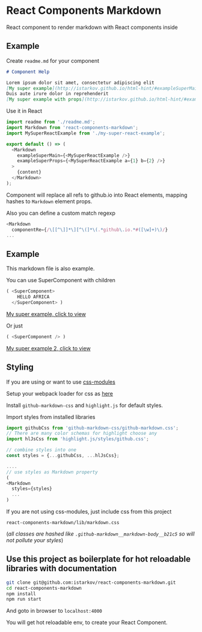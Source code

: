 # React Components Markdown

React component to render markdown with React components inside

## Example

Create `readme.md` for your component

```md
# Component Help

Lorem ipsum dolor sit amet, consectetur adipiscing elit
[My super example](http://istarkov.github.io/html-hint/#exampleSuperMain)
Duis aute irure dolor in reprehenderit
[My super example with props](http://istarkov.github.io/html-hint/#exampleSuperProps)
```

Use it in React

```javascript
import readme from './readme.md';
import Markdown from 'react-components-markdown';
import MySuperReactExample from './my-super-react-example';

export default () => (
  <Markdown
    exampleSuperMain={<MySuperReactExample />}
    exampleSuperProps={<MySuperReactExample a={1} b={2} />}
  >
    {content}
  </Markdown>
);
```

Component will replace all refs to github.io into React elements,
mapping hashes to `Markdown` element props.

Also you can define a custom match regexp

```javascript
<Markdown
  componentRe={/\[[^\]]*\][^\(]*\(.*github\.io.*#([\w]+)\)/}
...  
```

## Example

This markdown file is also example.

You can use SuperComponent with children

```javascript
( <SuperComponent>
    HELLO AFRICA
  </SuperComponent> )
```

[My super example, click to view](http://istarkov.github.io/html-hint/#exampleMain)

Or just

```javascript
( <SuperComponent /> )
```

[My super example 2, click to view](http://istarkov.github.io/html-hint/#exampleSecondary)


## Styling

If you are using or want to use [css-modules](https://github.com/css-modules/css-modules)

Setup your webpack loader for css as [here](https://github.com/istarkov/react-components-markdown/blob/master/config/loaders.js#L38-L44)

Install `github-markdown-css` and `highlight.js` for default styles.

Import styles from installed libraries

```javascript
import githubCss from 'github-markdown-css/github-markdown.css';
// There are many color schemas for highlight choose any
import hlJsCss from 'highlight.js/styles/github.css';

// combine styles into one
const styles = {...githubCss, ...hlJsCss};

....
// use styles as Markdown property
(
<Markdown
  styles={styles}
  ...
)

```

If you are not using css-modules, just include css from this project

`react-components-markdown/lib/markdown.css`

(_all classes are hashed like `.github-markdown__markdown-body__b21c5` so
will not pollute your styles_)

## Use this project as boilerplate for hot reloadable libraries with documentation

```bash
git clone git@github.com:istarkov/react-components-markdown.git
cd react-components-markdown
npm install
npm run start
```

And goto in browser to `localhost:4000`

You will get hot reloadable env, to create your React Component.
